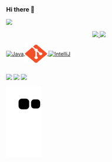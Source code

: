### Hi there 👋
![](https://komarev.com/ghpvc/?username=Queiroz07)
<div align="center">
  <a href="https://github.com/Queiroz07">
  <img height="150em" src="https://github-readme-stats.vercel.app/api?username=Queiroz07&show_icons=true&theme=monokai&include_all_commits=true&count_private=true"/>
  <img height="150em" src="https://github-readme-stats.vercel.app/api/top-langs/?username=Queiroz07&layout=compact&langs_count=7&theme=monokai"/>
</div>
  
<div style="display: inline_block"><br>
  <img align="center" alt="Java" height="50" width="60" src="https://cdn.jsdelivr.net/gh/devicons/devicon/icons/java/java-plain-wordmark.svg">
  <img align="center" alt="git" height="50" width="60" src="https://raw.githubusercontent.com/devicons/devicon/master/icons/git/git-original.svg">
  <img align="center" alt="IntelliJ" height="50" width="60" src=https://upload.wikimedia.org/wikipedia/commons/thumb/9/9c/IntelliJ_IDEA_Icon.svg/1024px-IntelliJ_IDEA_Icon.svg.png>
  
</div>
  
  ##
 
<div> 
 
  <a href="https://www.instagram.com/queirozz02/" target="_blank"><img src="https://img.shields.io/badge/-Instagram-%23E4405F?style=for-the-badge&logo=instagram&logoColor=white" target="_blank"></a>
  <a href = "mailto:gqs.gabriel@gmail.com"><img src="https://img.shields.io/badge/Gmail-D14836?style=for-the-badge&logo=gmail&logoColor=white" target="_blank"></a>
  <a href="https://www.linkedin.com/in/gabriel-queiroz-a5a7391b5/" target="_blank"><img src="https://img.shields.io/badge/-LinkedIn-%230077B5?style=for-the-badge&logo=linkedin&logoColor=white" target="_blank"></a>
 
  ![Snake animation](https://github.com/rafaballerini/rafaballerini/blob/output/github-contribution-grid-snake.svg)
 
 
</div>
